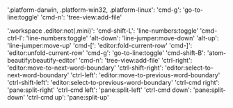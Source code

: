
#

'.platform-darwin, .platform-win32, .platform-linux':
  'cmd-g': 'go-to-line:toggle'
  'cmd-n': 'tree-view:add-file'

'.workspace .editor:not(.mini)':
  'cmd-shift-L': 'line-numbers:toggle'
  'cmd-ctrl-l': 'line-numbers:toggle'
  'alt-down': 'line-jumper:move-down'
  'alt-up': 'line-jumper:move-up'
  'cmd-[': 'editor:fold-current-row'
  'cmd-]': 'editor:unfold-current-row'
  'cmd-g': 'go-to-line:toggle'
  'cmd-shift-B': 'atom-beautify:beautify-editor'
  'cmd-n': 'tree-view:add-file'
  'ctrl-right': 'editor:move-to-next-word-boundary'
  'ctrl-shift-right': 'editor:select-to-next-word-boundary'
  'ctrl-left': 'editor:move-to-previous-word-boundary'
  'ctrl-shift-left': 'editor:select-to-previous-word-boundary'
  'ctrl-cmd right': 'pane:split-right'
  'ctrl-cmd left': 'pane:split-left'
  'ctrl-cmd down': 'pane:split-down'
  'ctrl-cmd up': 'pane:split-up'



